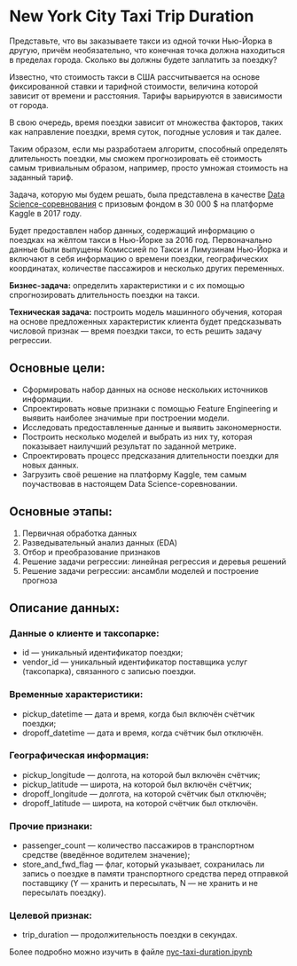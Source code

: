 # New York City Taxi Trip Duration

Представьте, что вы заказываете такси из одной точки Нью-Йорка в другую, причём необязательно, что конечная точка должна находиться в пределах города. Сколько вы должны будете заплатить за поездку?

Известно, что стоимость такси в США рассчитывается на основе фиксированной ставки и тарифной стоимости, величина которой зависит от времени и расстояния. Тарифы варьируются в зависимости от города.

В свою очередь, время поездки зависит от множества факторов, таких как направление поездки, время суток, погодные условия и так далее.

Таким образом, если мы разработаем алгоритм, способный определять длительность поездки, мы сможем прогнозировать её стоимость самым тривиальным образом, например, просто умножая стоимость на заданный тариф.

Задача, которую мы будем решать, была представлена в качестве [Data Science-соревнования](https://www.kaggle.com/competitions/nyc-taxi-trip-duration/overview) с призовым фондом в 30 000 $ на платформе Kaggle в 2017 году.

Будет предоставлен набор данных, содержащий информацию о поездках на жёлтом такси в Нью-Йорке за 2016 год. Первоначально данные были выпущены Комиссией по Такси и Лимузинам Нью-Йорка и включают в себя информацию о времени поездки, географических координатах, количестве пассажиров и несколько других переменных.


**Бизнес-задача:** определить характеристики и с их помощью спрогнозировать длительность поездки на такси.

**Техническая задача:** построить модель машинного обучения, которая на основе предложенных характеристик клиента будет предсказывать числовой признак — время поездки такси, то есть решить задачу регрессии.


## Основные цели:
- Сформировать набор данных на основе нескольких источников информации.
- Спроектировать новые признаки с помощью Feature Engineering и выявить наиболее значимые при построении модели.
- Исследовать предоставленные данные и выявить закономерности.
- Построить несколько моделей и выбрать из них ту, которая показывает наилучший результат по заданной метрике.
- Спроектировать процесс предсказания длительности поездки для новых данных.
- Загрузить своё решение на платформу Kaggle, тем самым поучаствовав в настоящем Data Science-соревновании.

## Основные этапы:
1. Первичная обработка данных
2. Разведывательный анализ данных (EDA)
3. Отбор и преобразование признаков
4. Решение задачи регрессии: линейная регрессия и деревья решений
5. Решение задачи регрессии: ансамбли моделей и построение прогноза

## Описание данных:
### Данные о клиенте и таксопарке:
- id — уникальный идентификатор поездки;
- vendor_id — уникальный идентификатор поставщика услуг (таксопарка), связанного с записью поездки.

### Временные характеристики:
- pickup_datetime — дата и время, когда был включён счётчик поездки;
- dropoff_datetime — дата и время, когда счётчик был отключён.

### Географическая информация:
- pickup_longitude — долгота, на которой был включён счётчик;
- pickup_latitude — широта, на которой был включён счётчик;
- dropoff_longitude — долгота, на которой счётчик был отключён;
- dropoff_latitude — широта, на которой счётчик был отключён.

### Прочие признаки:
- passenger_count — количество пассажиров в транспортном средстве (введённое водителем значение);
- store_and_fwd_flag — флаг, который указывает, сохранилась ли запись о поездке в памяти транспортного средства перед отправкой поставщику (Y — хранить и пересылать, N — не хранить и не пересылать поездку).

### Целевой признак:
- trip_duration — продолжительность поездки в секундах.


Более подробно можно изучить в файле [nyc-taxi-duration.ipynb](https://github.com/IAskarov/NYC_Taxi_ML/blob/master/nyc-taxi-duration.ipynb)

